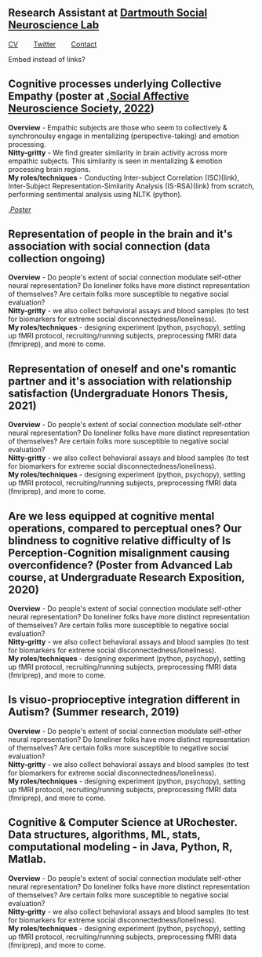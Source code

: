 ## Research Assistant at [Dartmouth Social Neuroscience Lab](http://www.dartmouth-socialneurolab.com)
[CV](https://drive.google.com/file/d/1re4ELCf2sCyWzUF3h9sbAehXcIgBKgx4/view?usp=sharing)&nbsp;&nbsp;&nbsp;&nbsp;&nbsp;&nbsp;&nbsp;&nbsp;[Twitter](https://twitter.com/SiddhantIyer6)&nbsp;&nbsp;&nbsp;&nbsp;&nbsp;&nbsp;&nbsp;&nbsp;[Contact](mailto:siddhant.kumar.iyer@gmail.com)  

Embed instead of links?

## Cognitive processes underlying Collective Empathy (poster at <a href="https://socialaffectiveneuro.org">,Social Affective Neuroscience Society, 2022</a>)  
**Overview** - Empathic subjects are those who seem to collectively & synchronoulsy engage in mentalizing (perspective-taking) and emotion processing.  
**Nitty-gritty** - We find greater similarity in brain activity across more empathic subjects. This similarity is seen in mentalizing & emotion processing brain regions.  
**My roles/techniques** - Conducting Inter-subject Correlation (ISC)(link), Inter-Subject Representation-Similarity Analysis (IS-RSA)(link) from scratch, performing sentimental analysis using NLTK (python).  

<a href="[https://socialaffectiveneuro.org](https://docs.google.com/presentation/d/1ngKwLrQ7gjJJA5Is354c3vd0HABcxsw6/edit?usp=sharing&ouid=100447982920009520299&rtpof=true&sd=true_)">,_Poster_</a>

## Representation of people in the brain and it's association with social connection (data collection ongoing)  
**Overview** - Do people's extent of social connection modulate self-other neural representation? Do loneliner folks have more distinct representation of themselves? Are certain folks more susceptible to negative social evaluation?  
**Nitty-gritty** - we also collect behavioral assays and blood samples (to test for biomarkers for extreme social disconnectedness/loneliness).  
**My roles/techniques** - designing experiment (python, psychopy), setting up fMRI protocol, recruiting/running subjects, preprocessing fMRI data (fmriprep), and more to come.  

## Representation of oneself and one's romantic partner and it's association with relationship satisfaction (Undergraduate Honors Thesis, 2021)  
**Overview** - Do people's extent of social connection modulate self-other neural representation? Do loneliner folks have more distinct representation of themselves? Are certain folks more susceptible to negative social evaluation?  
**Nitty-gritty** - we also collect behavioral assays and blood samples (to test for biomarkers for extreme social disconnectedness/loneliness).  
**My roles/techniques** - designing experiment (python, psychopy), setting up fMRI protocol, recruiting/running subjects, preprocessing fMRI data (fmriprep), and more to come.  

## Are we less equipped at cognitive mental operations, compared to perceptual ones? Our blindness to cognitive relative difficulty of Is Perception-Cognition misalignment causing overconfidence? (Poster from Advanced Lab course, at Undergraduate Research Exposition, 2020)  
**Overview** - Do people's extent of social connection modulate self-other neural representation? Do loneliner folks have more distinct representation of themselves? Are certain folks more susceptible to negative social evaluation?  
**Nitty-gritty** - we also collect behavioral assays and blood samples (to test for biomarkers for extreme social disconnectedness/loneliness).  
**My roles/techniques** - designing experiment (python, psychopy), setting up fMRI protocol, recruiting/running subjects, preprocessing fMRI data (fmriprep), and more to come.  

## Is visuo-proprioceptive integration different in Autism? (Summer research, 2019)  
**Overview** - Do people's extent of social connection modulate self-other neural representation? Do loneliner folks have more distinct representation of themselves? Are certain folks more susceptible to negative social evaluation?  
**Nitty-gritty** - we also collect behavioral assays and blood samples (to test for biomarkers for extreme social disconnectedness/loneliness).  
**My roles/techniques** - designing experiment (python, psychopy), setting up fMRI protocol, recruiting/running subjects, preprocessing fMRI data (fmriprep), and more to come.  

## Cognitive & Computer Science at URochester. Data structures, algorithms, ML, stats, computational modeling - in Java, Python, R, Matlab.  
**Overview** - Do people's extent of social connection modulate self-other neural representation? Do loneliner folks have more distinct representation of themselves? Are certain folks more susceptible to negative social evaluation?  
**Nitty-gritty** - we also collect behavioral assays and blood samples (to test for biomarkers for extreme social disconnectedness/loneliness).  
**My roles/techniques** - designing experiment (python, psychopy), setting up fMRI protocol, recruiting/running subjects, preprocessing fMRI data (fmriprep), and more to come.
